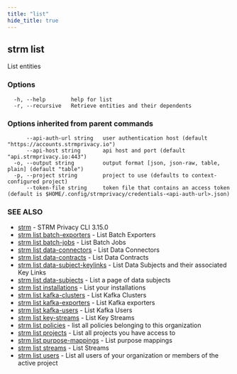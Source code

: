 ```yaml
---
title: "list"
hide_title: true
---
```

## strm list

List entities

### Options

```
  -h, --help        help for list
  -r, --recursive   Retrieve entities and their dependents
```

### Options inherited from parent commands

```
      --api-auth-url string   user authentication host (default "https://accounts.strmprivacy.io")
      --api-host string       api host and port (default "api.strmprivacy.io:443")
  -o, --output string         output format [json, json-raw, table, plain] (default "table")
  -p, --project string        project to use (defaults to context-configured project)
      --token-file string     token file that contains an access token (default is $HOME/.config/strmprivacy/credentials-<api-auth-url>.json)
```

### SEE ALSO

* [strm](docs/04-reference/01-cli-reference/strm/index.md)	 - STRM Privacy CLI 3.15.0
* [strm list batch-exporters](docs/04-reference/01-cli-reference/strm/list/batch-exporters.md)	 - List Batch Exporters
* [strm list batch-jobs](docs/04-reference/01-cli-reference/strm/list/batch-jobs.md)	 - List Batch Jobs
* [strm list data-connectors](docs/04-reference/01-cli-reference/strm/list/data-connectors.md)	 - List Data Connectors
* [strm list data-contracts](docs/04-reference/01-cli-reference/strm/list/data-contracts.md)	 - List Data Contracts
* [strm list data-subject-keylinks](docs/04-reference/01-cli-reference/strm/list/data-subject-keylinks.md)	 - List Data Subjects and their associated Key Links
* [strm list data-subjects](docs/04-reference/01-cli-reference/strm/list/data-subjects.md)	 - List a page of data subjects
* [strm list installations](docs/04-reference/01-cli-reference/strm/list/installations.md)	 - List your installations
* [strm list kafka-clusters](docs/04-reference/01-cli-reference/strm/list/kafka-clusters.md)	 - List Kafka Clusters
* [strm list kafka-exporters](docs/04-reference/01-cli-reference/strm/list/kafka-exporters.md)	 - List Kafka exporters
* [strm list kafka-users](docs/04-reference/01-cli-reference/strm/list/kafka-users.md)	 - List Kafka Users
* [strm list key-streams](docs/04-reference/01-cli-reference/strm/list/key-streams.md)	 - List Key Streams
* [strm list policies](docs/04-reference/01-cli-reference/strm/list/policies.md)	 - list all policies belonging to this organization
* [strm list projects](docs/04-reference/01-cli-reference/strm/list/projects.md)	 - List all projects you have access to
* [strm list purpose-mappings](docs/04-reference/01-cli-reference/strm/list/purpose-mappings.md)	 - List purpose mappings
* [strm list streams](docs/04-reference/01-cli-reference/strm/list/streams.md)	 - List Streams
* [strm list users](docs/04-reference/01-cli-reference/strm/list/users.md)	 - List all users of your organization or members of the active project

